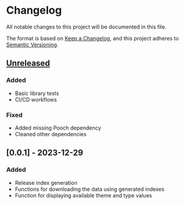 # Changelog

All notable changes to this project will be documented in this file.

The format is based on [Keep a Changelog](https://keepachangelog.com/en/1.0.0/),
and this project adheres to [Semantic Versioning](https://semver.org/spec/v2.0.0.html).

## [Unreleased]

### Added

- Basic library tests
- CI/CD workflows

### Fixed

- Added missing Pooch dependency
- Cleaned other dependencies

## [0.0.1] - 2023-12-29

### Added

- Release index generation
- Functions for downloading the data using generated indexes
- Function for displaying available theme and type values

[Unreleased]: https://github.com/kraina-ai/quackosm/compare/0.0.1...HEAD

[0.1.0]: https://github.com/kraina-ai/quackosm/releases/tag/0.0.1
